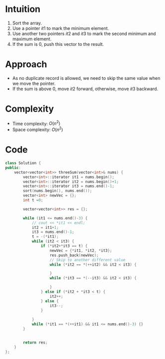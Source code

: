 # Intuition
1. Sort the array.
2. Use a pointer $it1$ to mark the minimum element.
3. Use another two pointers $it2$ and $it3$ to mark the second minimum and maximum element.
4. If the sum is 0, push this vector to the result.
# Approach
+ As no duplicate record is allowed, we need to skip the same value when we move the pointer.
+ If the sum is above 0, move $it2$ forward, otherwise, move $it3$ backward.
# Complexity
+ Time complexity: $O(n^2)$
+ Space complexity: $O(n^2)$
# Code
```C++
class Solution {
public:
    vector<vector<int>> threeSum(vector<int>& nums) {
        vector<int>::iterator it1 = nums.begin();
        vector<int>::iterator it2 = nums.begin()+1;
        vector<int>::iterator it3 = nums.end()-1;
        sort(nums.begin(), nums.end());
        vector<int> newVec = {};
        int t =0;

        vector<vector<int>> res = {};

        while (it1 <= nums.end()-3) {
            // cout << *it1 << endl;
            it2 = it1+1;
            it3 = nums.end()-1;
            t = -(*it1);
            while (it2 < it3) {
                if (*it2+*it3 == t) {
                    newVec = {*it1, *it2, *it3};
                    res.push_back(newVec);
                    // Skip to another different value
                    while (*it2 == *(++it2) && it2 < it3) {

                    }
                    while (*it3 == *(--it3) && it2 < it3) {

                    }
                } else if (*it2 + *it3 < t) {
                    it2++;
                } else {
                    it3--;
                }
                
            }
            while (*it1 == *(++it1) && it1 <= nums.end()-3) {}
        }
        

        return res;
    }
};
```